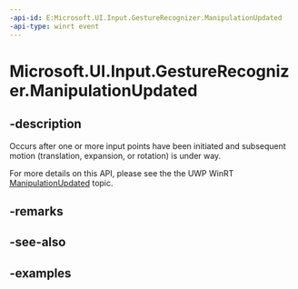 ```yaml
---
-api-id: E:Microsoft.UI.Input.GestureRecognizer.ManipulationUpdated
-api-type: winrt event
---
```


# Microsoft.UI.Input.GestureRecognizer.ManipulationUpdated

<!--
public event Windows.Foundation.TypedEventHandler<Microsoft.UI.Input.GestureRecognizer,Microsoft.UI.Input.ManipulationUpdatedEventArgs> ManipulationUpdated;
-->

## -description

Occurs after one or more input points have been initiated and subsequent motion (translation, expansion, or rotation) is under way.

For more details on this API, please see the the UWP WinRT [ManipulationUpdated](/uwp/api/windows.ui.input.gesturerecognizer.manipulationupdated) topic.

## -remarks

## -see-also

## -examples
